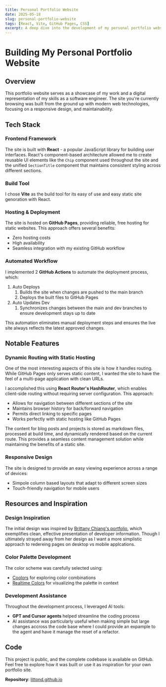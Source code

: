 ```yaml
---
title: Personal Portfolio Website
date: 2025-05-18
slug: personal-portfolio-website
tags: [React, Vite, GitHub Pages, CSS]
excerpt: A deep dive into the development of my personal portfolio website, exploring the tech stack, design decisions, and implementation details.
---
```


# Building My Personal Portfolio Website

## Overview

This portfolio website serves as a showcase of my work and a digital representation of my skills as a software engineer. The site you're currently browsing was built from the ground up with modern web technologies, focusing on a responsive design, and maintainability.

## Tech Stack

### Frontend Framework
The site is built with **React** - a popular JavaScript library for building user interfaces. React's component-based architecture allowed me to create reusable UI elements like the `Chip` component used throughout the site and the unified `SectionTitle` component that maintains consistent styling across different sections.

### Build Tool
I chose **Vite** as the build tool for its easy of use and easy static site genoration with React.

### Hosting & Deployment
The site is hosted on **GitHub Pages**, providing reliable, free hosting for static websites. This approach offers several benefits:

- Zero hosting costs
- High availability
- Seamless integration with my existing GitHub workflow

### Automated Workflow
I implemented 2 **GitHub Actions** to automate the deployment process, which:

1. Auto Deploys
    1. Builds the site when changes are pushed to the main branch
    2. Deploys the built files to GitHub Pages
2. Auto Updates Dev
    1. Synchronizes changes between the main and dev branches to ensure development stays up to date

This automation eliminates manual deployment steps and ensures the live site always reflects the latest approved changes.

## Notable Features

### Dynamic Routing with Static Hosting

One of the most interesting aspects of this site is how it handles routing. While GitHub Pages only serves static content, I wanted the site to have the feel of a multi-page application with clean URLs. 

I accomplished this using **React Router's HashRouter**, which enables client-side routing without requiring server configuration. This approach:

- Allows for navigation between different sections of the site
- Maintains browser history for back/forward navigation
- Permits direct linking to specific pages
- Works perfectly with static hosting like GitHub Pages

The content for blog posts and projects is stored as markdown files, processed at build time, and dynamically rendered based on the current route. This provides a seamless content management solution while maintaining the benefits of a static site.

### Responsive Design

The site is designed to provide an easy viewing experience across a range of devices:

- Simpole column based layouts that adapt to different screen sizes
- Touch-friendly navigation for mobile users

## Resources and Inspiration

### Design Inspiration
The initial design was inspired by [Brittany Chiang's portfolio](https://brittanychiang.com/), which exemplifies clean, effective presentation of developer information. Though I ultimately strayed away from her design as I want a more simplistic approach to redereing pages on desktop vs mobile applcations. 

### Color Palette Development
The color scheme was carefully selected using:
- [Coolors](https://coolors.co/) for exploring color combinations
- [Realtime Colors](https://www.realtimecolors.com/) for visualizing the palette in context

### Development Assistance
Throughout the development process, I leveraged AI tools:
- **GPT and Cursor agents** helped streamline the coding process
- AI assistance was particularly useful when making simple but large changes accross the code base where I could provide an expample to the agent and have it manage the reset of a refactor.

## Code

This project is public, and the complete codebase is available on GitHub. Feel free to explore how it was built or use it as inspiration for your own portfolio site.

**Repository**: [littond.github.io](https://github.com/littond/littond.github.io)
